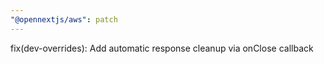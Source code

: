 ```yaml
---
"@opennextjs/aws": patch
---
```


fix(dev-overrides): Add automatic response cleanup via onClose callback

